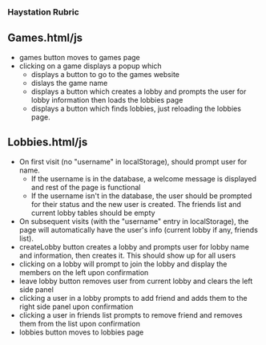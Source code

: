### Haystation Rubric ###

## Games.html/js ##
* games button moves to games page
* clicking on a game displays a popup which
  * displays a button to go to the games website
  * dislays the game name
  * displays a button which creates a lobby and prompts the user for lobby information then loads the lobbies page
  * displays a button which finds lobbies, just reloading the lobbies page.

## Lobbies.html/js ##
* On first visit (no "username" in localStorage), should prompt user for name. 
  * If the username is in the database, a welcome message is displayed and rest of the page is functional
  * If the username isn't in the database, the user should be prompted for their status and the new user is created. The friends list and current lobby tables should be empty
* On subsequent visits (with the "username" entry in localStorage), the page will automatically have the user's info (current lobby if any, friends list).
* createLobby button creates a lobby and prompts user for lobby name and information, then creates it. This should show up for all users
* clicking on a lobby will prompt to join the lobby and display the members on the left upon confirmation
* leave lobby button removes user from current lobby and clears the left side panel
* clicking a user in a lobby prompts to add friend and adds them to the right side panel upon confirmation
* clicking a user in friends list prompts to remove friend and removes them from the list upon confirmation
* lobbies button moves to lobbies page
